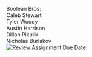 Boolean Bros:<br>
Caleb Stewart<br>
Tyler Woody<br>
Austin Harrison<br>
Dillon Pikulik<br>
Nicholas Burlakov<br>
[![Review Assignment Due Date](https://classroom.github.com/assets/deadline-readme-button-24ddc0f5d75046c5622901739e7c5dd533143b0c8e959d652212380cedb1ea36.svg)](https://classroom.github.com/a/32B92nwd)
